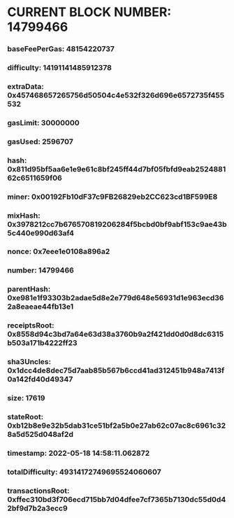 # CURRENT BLOCK NUMBER: 14799466

### baseFeePerGas: 48154220737
### difficulty: 14191141485912378
### extraData: 0x457468657265756d50504c4e532f326d696e6572735f455532
### gasLimit: 30000000
### gasUsed: 2596707
### hash: 0x811d95bf5aa6e1e9e61c8bf245ff44d7bf05fbfd9eab252488162c6511659f06
### miner: 0x00192Fb10dF37c9FB26829eb2CC623cd1BF599E8
### mixHash: 0x3978212cc7b676570819206284f5bcbd0bf9abf153c9ae43b5c440e990d63af4
### nonce: 0x7eee1e0108a896a2
### number: 14799466
### parentHash: 0xe981e1f93303b2adae5d8e2e779d648e56931d1e963ecd362a8eaeae44fb13e1
### receiptsRoot: 0x8558d94c3bd7a64e63d38a3760b9a2f421dd0d0d8dc6315b503a171b4222ff23
### sha3Uncles: 0x1dcc4de8dec75d7aab85b567b6ccd41ad312451b948a7413f0a142fd40d49347
### size: 17619
### stateRoot: 0xb12b8e9e32b5dab31ce51bf2a5b0e27ab62c07ac8c6961c328a5d525d048af2d
### timestamp: 2022-05-18 14:58:11.062872
### totalDifficulty: 49314172749695524060607
### transactionsRoot: 0xffec310bd3f706ecd715bb7d04dfee7cf7365b7130dc55d0d42bf9d7b2a3ecc9

